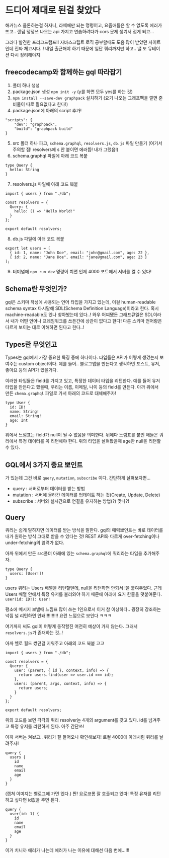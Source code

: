 # 드디어 제대로 된걸 찾았다

해커뉴스 클론하는걸 하자니, 라떼에만 되는 명령어고, 요즘애들은 할 수 없도록 에러가 뜨고..
랜덤 댕댕쓰 나오는 api 가지고 연습하려다가 cors 문제 생겨서 접게 되고...

그러다 발견한 프리코드캠프!!
자바스크립트 로직 공부할때도 도움 많이 받았던 사이트인데 진짜 체고시다..!
내일 출근해야 하기 때문에 일단 쿼리까지만 하고.. 낼 또 뮤테이션 다시 정리해야지

## freecodecamp와 함께하는 gql 따라잡기

1. 폴더 하나 생성
2. package.json 생성 `npm init -y` (y를 하면 모두 yes를 하는 것)
3. `npm install --save-dev graphpack` 설치하기
   (요기 나오는 그래프팩을 깔면 준비물이 따로 필요없다고 한다!)
4. package.json에 아래의 script 추가!

```
"scripts": {
    "dev": "graphpack",
    "build": "graphpack build"
}
```

5. src 폴더 하나 파고, `schema.graphql`, `resolvers.js`, `db.js` 파일 만들기
   (여기서 주의할 점! resolvers에 s 안 붙이면 에러뜸! 내가 그랬음!)
6. schema.graphql 파일에 아래 코드 복붙

```
type Query {
  hello: String
}
```

7. resolvers.js 파일에 아래 코드 복붙

```
import { users } from "./db";

const resolvers = {
  Query: {
    hello: () => "Hello World!"
  }
};

export default resolvers;
```

8. db.js 파일에 아래 코드 복붙

```
export let users = [
  { id: 1, name: "John Doe", email: "john@gmail.com", age: 22 },
  { id: 2, name: "Jane Doe", email: "jane@gmail.com", age: 23 }
];
```

9. 터미널에 `npm run dev` 명령어 치면 인제 4000 포트에서 서버를 켤 수 있다!

## Schema란 무엇인가?

gql은 스키마 작성에 사용되는 언어 타입을 가지고 있는데, 이걸 human-readable schema syntax 다시말해 SDL(Schema Definition Language)이라고 한다. 혹시 machine-readable도 있나 찾아봤는데 있다..! 와우
어찌됐든 그래프큐엘은 SDL이라서 내가 어떤 언어나 프레임워크를 쓰든간에 상관이 없다고 한다! 다른 스키마 언어랑은 다르게 보이는 대로 이해하면 된다고 한다..!

## Types란 무엇인고

Types는 gql에서 가장 중요한 특징 중에 하나이다. 타입들은 API가 어떻게 생겼는지 보여주는 custom object이다. 예를 들어.. 블로그앱을 만든다고 생각하면 포스트, 유저, 좋아요 등의 API가 있을거다.

이러한 타입들은 field를 가지고 있고, 특정한 데이터 타입을 리턴한다.
예를 들어 유저 타입을 만든다고 했을때, 우리는 이름, 이메일, 나이 등의 field를 만든다.
아까 위에서 만든 `chema.graphql` 파일로 가서 아래의 코드로 대체해주자!

```
type User {
  id: ID!
  name: String!
  email: String!
  age: Int
}
```

위에서 느낌표는 field가 null이 될 수 없음을 의미한다. 뒤에다 느낌표를 붙인 애들은 쿼리에서 특정 데이터를 꼭 리턴해야 한다. 위의 타입을 살펴봤을때 age만 null을 리턴할 수 있다.

## GQL에서 3가지 중요 뽀인트

가 있는데 그건 바로 `query`, `mutation`, `subscribe` 이다.
간단하게 살펴보자면...

- query : 서버로부터 데이터를 받는 방법
- mutation : 서버에 올라간 데이터를 업데이트 하는 것(Create, Update, Delete)
- subscribe : 서버와 실시간으로 연결을 유지하는 방법(?) 맞나?!

## Query

쿼리는 쉽게 말하자면 데이터를 받는 방식을 말한다. gql의 매력뽀인트는 바로 데이터를 내가 원하는 방식 그대로 받을 수 있다는 것! REST API와 다르게 over-fetching이나 under-fetching의 염려가 없다.

아까 위에서 만든 src폴더 아래에 있는 `schema.graphql`에 쿼리라는 타입을 추가해주자.

```
type Query {
  users: [User!]!
}
```

users 쿼리는 Users 배열을 리턴할텐데, null을 리턴하면 안되서 !을 붙여주었다.
근데 Users 배열 안에서 특정 유저를 불러와야 하기 때문에 아래에 요거 한줄을 덧붙여준다.
`user(id: ID!): User!`

평소에 메시지 보낼때 느낌표 많이 쓰는 1인으로서 이거 참 이상하다.. 굉장히 강조하는 넉낌
널 리턴하면 안돼!!!!!!!!!! 요런 느낌으로 보인다 ㅋㅋㅋ

여기까지 써도 gql이 어떻게 동작할진 여전히 예상이 가지 않는다.
그래서 `resolvers.js`가 존재하는 것..!

아까 헬로 월드 썼던걸 지워주고 아래의 코드 복붙 고고

```
import { users } from "./db";

const resolvers = {
  Query: {
    user: (parent, { id }, context, info) => {
      return users.find(user => user.id === id);
    },
    users: (parent, args, context, info) => {
      return users;
    }
  }
};

export default resolvers;
```

위의 코드를 보면 각각의 쿼리 resolver는 4개의 argument를 갖고 있다.
id를 넘겨주고 특정 유저를 리턴하게 된다. 아주 간단쓰!

아까 서버는 켜놨고.. 쿼리가 잘 들어오나 확인해보자!
로컬 4000에 아래처럼 쿼리를 날려주자!

```
query {
  users {
    id
    name
    email
    age
  }
}
```

(캡쳐 이미지는 벨로그에 가면 있다.)
짠! 요로코롬 잘 호출되고 있따!
특정 유저를 리턴하고 싶다면 id값을 주면 된다.

```
query {
  user(id: 1) {
    id
    name
    email
    age
  }
}
```

이거 치니까 에러가 나는데 에러가 나는 이유에 대해선 다음 번에...!!!
